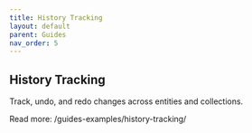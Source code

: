 ```yaml
---
title: History Tracking
layout: default
parent: Guides
nav_order: 5
---
```


## History Tracking

Track, undo, and redo changes across entities and collections.

Read more: /guides-examples/history-tracking/
